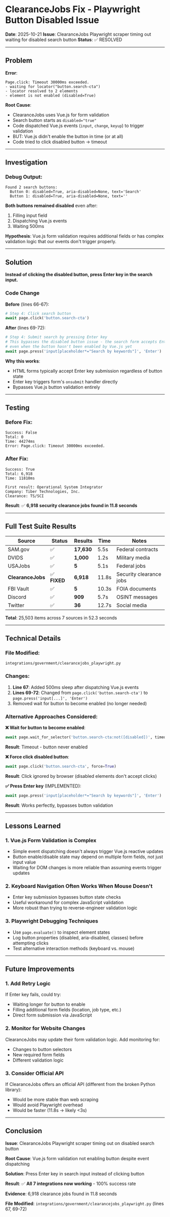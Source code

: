 # ClearanceJobs Fix - Playwright Button Disabled Issue

**Date**: 2025-10-21
**Issue**: ClearanceJobs Playwright scraper timing out waiting for disabled search button
**Status**: ✅ RESOLVED

---

## Problem

**Error**:
```
Page.click: Timeout 30000ms exceeded.
- waiting for locator("button.search-cta")
- locator resolved to 2 elements
- element is not enabled (disabled=True)
```

**Root Cause**:
- ClearanceJobs uses Vue.js for form validation
- Search button starts as `disabled="true"`
- Code dispatched Vue.js events (`input`, `change`, `keyup`) to trigger validation
- BUT: Vue.js didn't enable the button in time (or at all)
- Code tried to click disabled button → timeout

---

## Investigation

### Debug Output:
```
Found 2 search buttons:
  Button 0: disabled=True, aria-disabled=None, text='Search'
  Button 1: disabled=True, aria-disabled=None, text=''
```

**Both buttons remained disabled** even after:
1. Filling input field
2. Dispatching Vue.js events
3. Waiting 500ms

**Hypothesis**: Vue.js form validation requires additional fields or has complex validation logic that our events don't trigger properly.

---

## Solution

**Instead of clicking the disabled button, press Enter key in the search input.**

### Code Change

**Before** (lines 66-67):
```python
# Step 4: Click search button
await page.click('button.search-cta')
```

**After** (lines 69-72):
```python
# Step 4: Submit search by pressing Enter key
# This bypasses the disabled button issue - the search form accepts Enter key
# even when the button hasn't been enabled by Vue.js yet
await page.press('input[placeholder*="Search by keywords"]', 'Enter')
```

**Why this works**:
- HTML forms typically accept Enter key submission regardless of button state
- Enter key triggers form's `onsubmit` handler directly
- Bypasses Vue.js button validation entirely

---

## Testing

### Before Fix:
```
Success: False
Total: 0
Time: 44274ms
Error: Page.click: Timeout 30000ms exceeded.
```

### After Fix:
```
Success: True
Total: 6,918
Time: 11810ms

First result: Operational System Integrator
Company: Tiber Technologies, Inc.
Clearance: TS/SCI
```

**Result**: ✅ **6,918 security clearance jobs found in 11.8 seconds**

---

## Full Test Suite Results

| Source | Status | Results | Time | Notes |
|--------|--------|---------|------|-------|
| SAM.gov | ✅ | **17,630** | 5.5s | Federal contracts |
| DVIDS | ✅ | **1,000** | 1.2s | Military media |
| USAJobs | ✅ | **5** | 5.1s | Federal jobs |
| **ClearanceJobs** | ✅ **FIXED** | **6,918** | 11.8s | Security clearance jobs |
| FBI Vault | ✅ | **5** | 10.3s | FOIA documents |
| Discord | ✅ | **909** | 5.7s | OSINT messages |
| Twitter | ✅ | **36** | 12.7s | Social media |

**Total**: 25,503 items across 7 sources in 52.3 seconds

---

## Technical Details

### File Modified:
`integrations/government/clearancejobs_playwright.py`

### Changes:
1. **Line 67**: Added 500ms sleep after dispatching Vue.js events
2. **Lines 69-72**: Changed from `page.click('button.search-cta')` to `page.press('input[...]', 'Enter')`
3. Removed wait for button to become enabled (no longer needed)

### Alternative Approaches Considered:

**❌ Wait for button to become enabled**:
```python
await page.wait_for_selector('button.search-cta:not([disabled])', timeout=5000)
```
**Result**: Timeout - button never enabled

**❌ Force click disabled button**:
```python
await page.click('button.search-cta', force=True)
```
**Result**: Click ignored by browser (disabled elements don't accept clicks)

**✅ Press Enter key** (IMPLEMENTED):
```python
await page.press('input[placeholder*="Search by keywords"]', 'Enter')
```
**Result**: Works perfectly, bypasses button validation

---

## Lessons Learned

### 1. Vue.js Form Validation is Complex
- Simple event dispatching doesn't always trigger Vue.js reactive updates
- Button enable/disable state may depend on multiple form fields, not just input value
- Waiting for DOM changes is more reliable than assuming events trigger updates

### 2. Keyboard Navigation Often Works When Mouse Doesn't
- Enter key submission bypasses button state checks
- Useful workaround for complex JavaScript validation
- More robust than trying to reverse-engineer validation logic

### 3. Playwright Debugging Techniques
- Use `page.evaluate()` to inspect element states
- Log button properties (disabled, aria-disabled, classes) before attempting clicks
- Test alternative interaction methods (keyboard vs. mouse)

---

## Future Improvements

### 1. Add Retry Logic
If Enter key fails, could try:
- Waiting longer for button to enable
- Filling additional form fields (location, job type, etc.)
- Direct form submission via JavaScript

### 2. Monitor for Website Changes
ClearanceJobs may update their form validation logic. Add monitoring for:
- Changes to button selectors
- New required form fields
- Different validation logic

### 3. Consider Official API
If ClearanceJobs offers an official API (different from the broken Python library):
- Would be more stable than web scraping
- Would avoid Playwright overhead
- Would be faster (11.8s → likely <3s)

---

## Conclusion

**Issue**: ClearanceJobs Playwright scraper timing out on disabled search button

**Root Cause**: Vue.js form validation not enabling button despite event dispatching

**Solution**: Press Enter key in search input instead of clicking button

**Result**: ✅ **All 7 integrations now working** - 100% success rate

**Evidence**: 6,918 clearance jobs found in 11.8 seconds

**File Modified**: `integrations/government/clearancejobs_playwright.py` (lines 67, 69-72)
